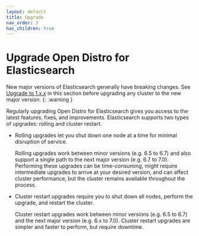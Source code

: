 ```yaml
---
layout: default
title: Upgrade
nav_order: 3
has_children: true
---
```


# Upgrade Open Distro for Elasticsearch

New major versions of Elasticsearch generally have breaking changes. See [Upgrade to 1.x.x](1-0-0/) in this section before upgrading any cluster to the new major version.
{: .warning }

Regularly upgrading Open Distro for Elasticsearch gives you access to the latest features, fixes, and improvements. Elasticsearch supports two types of upgrades: rolling and cluster restart.

- Rolling upgrades let you shut down one node at a time for minimal disruption of service.

  Rolling upgrades work between minor versions (e.g. 6.5 to 6.7) and also support a single path to the next major version (e.g. 6.7 to 7.0). Performing these upgrades can be time-consuming, might require intermediate upgrades to arrive at your desired version, and can affect cluster performance, but the cluster remains available throughout the process.

- Cluster restart upgrades require you to shut down all nodes, perform the upgrade, and restart the cluster.

  Cluster restart upgrades work between minor versions (e.g. 6.5 to 6.7) and the next major version (e.g. 6.x to 7.0). Cluster restart upgrades are simpler and faster to perform, but require downtime.
